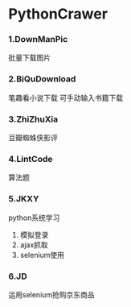 # PythonCrawer
### 1.DownManPic
批量下载图片

### 2.BiQuDownload
笔趣看小说下载   可手动输入书籍下载

### 3.ZhiZhuXia
豆瓣蜘蛛侠影评

### 4.LintCode
算法题

### 5.JKXY
python系统学习
1. 模拟登录
2. ajax抓取
3. selenium使用

### 6.JD
运用selenium抢购京东商品

